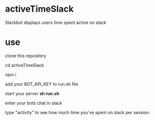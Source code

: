 # activeTimeSlack
Slackbot displays users time spent active on slack

# use

clone this repository

cd activeTimeSlack

npm i

add your BOT_API_KEY to run.sh file

start your server **sh run.sh**

enter your bots chat in slack

type "activity" to see how much time you've spent on slack per session.
